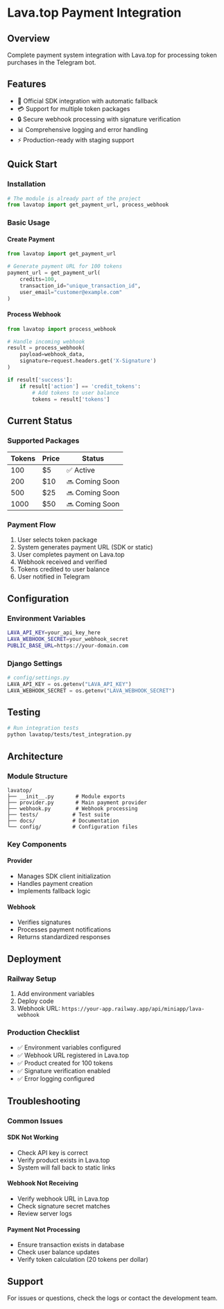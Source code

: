 # Lava.top Payment Integration

## Overview
Complete payment system integration with Lava.top for processing token purchases in the Telegram bot.

## Features
- 🚀 Official SDK integration with automatic fallback
- 💳 Support for multiple token packages
- 🔒 Secure webhook processing with signature verification
- 📊 Comprehensive logging and error handling
- ⚡ Production-ready with staging support

## Quick Start

### Installation
```python
# The module is already part of the project
from lavatop import get_payment_url, process_webhook
```

### Basic Usage

#### Create Payment
```python
from lavatop import get_payment_url

# Generate payment URL for 100 tokens
payment_url = get_payment_url(
    credits=100,
    transaction_id="unique_transaction_id",
    user_email="customer@example.com"
)
```

#### Process Webhook
```python
from lavatop import process_webhook

# Handle incoming webhook
result = process_webhook(
    payload=webhook_data,
    signature=request.headers.get('X-Signature')
)

if result['success']:
    if result['action'] == 'credit_tokens':
        # Add tokens to user balance
        tokens = result['tokens']
```

## Current Status

### Supported Packages
| Tokens | Price | Status |
|--------|-------|--------|
| 100    | $5    | ✅ Active |
| 200    | $10   | 🔜 Coming Soon |
| 500    | $25   | 🔜 Coming Soon |
| 1000   | $50   | 🔜 Coming Soon |

### Payment Flow
1. User selects token package
2. System generates payment URL (SDK or static)
3. User completes payment on Lava.top
4. Webhook received and verified
5. Tokens credited to user balance
6. User notified in Telegram

## Configuration

### Environment Variables
```bash
LAVA_API_KEY=your_api_key_here
LAVA_WEBHOOK_SECRET=your_webhook_secret
PUBLIC_BASE_URL=https://your-domain.com
```

### Django Settings
```python
# config/settings.py
LAVA_API_KEY = os.getenv("LAVA_API_KEY")
LAVA_WEBHOOK_SECRET = os.getenv("LAVA_WEBHOOK_SECRET")
```

## Testing
```bash
# Run integration tests
python lavatop/tests/test_integration.py
```

## Architecture

### Module Structure
```
lavatop/
├── __init__.py       # Module exports
├── provider.py       # Main payment provider
├── webhook.py        # Webhook processing
├── tests/           # Test suite
├── docs/            # Documentation
└── config/          # Configuration files
```

### Key Components

#### Provider
- Manages SDK client initialization
- Handles payment creation
- Implements fallback logic

#### Webhook
- Verifies signatures
- Processes payment notifications
- Returns standardized responses

## Deployment

### Railway Setup
1. Add environment variables
2. Deploy code
3. Webhook URL: `https://your-app.railway.app/api/miniapp/lava-webhook`

### Production Checklist
- ✅ Environment variables configured
- ✅ Webhook URL registered in Lava.top
- ✅ Product created for 100 tokens
- ✅ Signature verification enabled
- ✅ Error logging configured

## Troubleshooting

### Common Issues

#### SDK Not Working
- Check API key is correct
- Verify product exists in Lava.top
- System will fall back to static links

#### Webhook Not Receiving
- Verify webhook URL in Lava.top
- Check signature secret matches
- Review server logs

#### Payment Not Processing
- Ensure transaction exists in database
- Check user balance updates
- Verify token calculation (20 tokens per dollar)

## Support
For issues or questions, check the logs or contact the development team.
